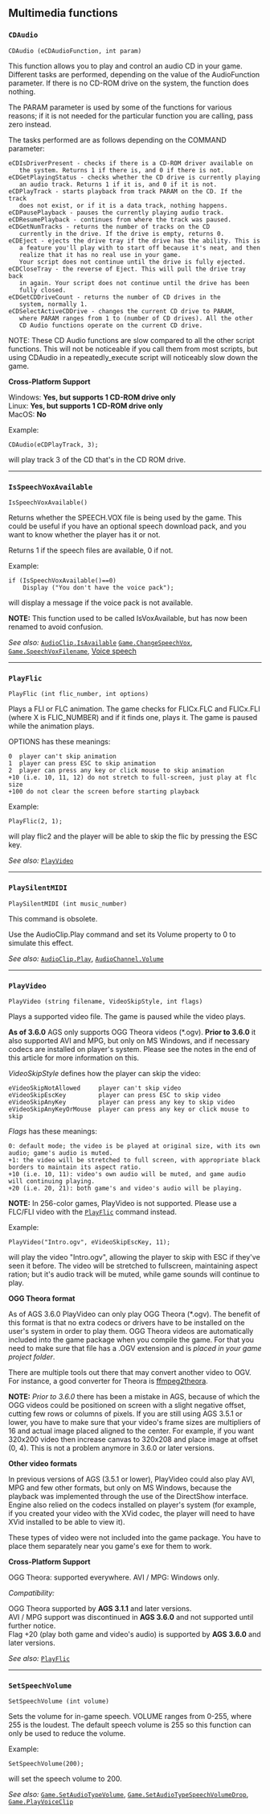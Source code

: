 ## Multimedia functions

### `CDAudio`

    CDAudio (eCDAudioFunction, int param)

This function allows you to play and control an audio CD in your game.
Different tasks are performed, depending on the value of the
AudioFunction parameter. If there is no CD-ROM drive on the system, the
function does nothing.

The PARAM parameter is used by some of the functions for various
reasons; if it is not needed for the particular function you are
calling, pass zero instead.

The tasks performed are as follows depending on the COMMAND parameter:

    eCDIsDriverPresent - checks if there is a CD-ROM driver available on
       the system. Returns 1 if there is, and 0 if there is not.
    eCDGetPlayingStatus - checks whether the CD drive is currently playing
       an audio track. Returns 1 if it is, and 0 if it is not.
    eCDPlayTrack - starts playback from track PARAM on the CD. If the track
       does not exist, or if it is a data track, nothing happens.
    eCDPausePlayback - pauses the currently playing audio track.
    eCDResumePlayback - continues from where the track was paused.
    eCDGetNumTracks - returns the number of tracks on the CD
       currently in the drive. If the drive is empty, returns 0.
    eCDEject - ejects the drive tray if the drive has the ability. This is
       a feature you'll play with to start off because it's neat, and then
       realize that it has no real use in your game.
       Your script does not continue until the drive is fully ejected.
    eCDCloseTray - the reverse of Eject. This will pull the drive tray back
       in again. Your script does not continue until the drive has been
       fully closed.
    eCDGetCDDriveCount - returns the number of CD drives in the
       system, normally 1.
    eCDSelectActiveCDDrive - changes the current CD drive to PARAM,
       where PARAM ranges from 1 to (number of CD drives). All the other
       CD Audio functions operate on the current CD drive.

NOTE: These CD Audio functions are slow compared to all the other script
functions. This will not be noticeable if you call them from most
scripts, but using CDAudio in a repeatedly_execute script will
noticeably slow down the game.

**Cross-Platform Support**

Windows: **Yes, but supports 1 CD-ROM drive only**<br>
Linux: **Yes, but supports 1 CD-ROM drive only**<br>
MacOS: **No**

Example:

    CDAudio(eCDPlayTrack, 3);

will play track 3 of the CD that's in the CD ROM drive.

---

### `IsSpeechVoxAvailable`

    IsSpeechVoxAvailable()

Returns whether the SPEECH.VOX file is being used by the game. This
could be useful if you have an optional speech download pack, and you
want to know whether the player has it or not.

Returns 1 if the speech files are available, 0 if not.

Example:

    if (IsSpeechVoxAvailable()==0)
        Display ("You don't have the voice pack");

will display a message if the voice pack is not available.

**NOTE:** This function used to be called IsVoxAvailable, but has now
been renamed to avoid confusion.

*See also:* [`AudioClip.IsAvailable`](AudioClip#audioclipisavailable)
[`Game.ChangeSpeechVox`](Game#gamechangespeechvox),
[`Game.SpeechVoxFilename`](Game#gamespeechvoxfilename),
[Voice speech](VoiceSpeech)

---

### `PlayFlic`

    PlayFlic (int flic_number, int options)

Plays a FLI or FLC animation. The game checks for FLICx.FLC and
FLICx.FLI (where X is FLIC_NUMBER) and if it finds one, plays it.
The game is paused while the animation plays.

OPTIONS has these meanings:

    0  player can't skip animation
    1  player can press ESC to skip animation
    2  player can press any key or click mouse to skip animation
    +10 (i.e. 10, 11, 12) do not stretch to full-screen, just play at flc size
    +100 do not clear the screen before starting playback

Example:

    PlayFlic(2, 1);

will play flic2 and the player will be able to skip the flic by pressing
the ESC key.

*See also:* [`PlayVideo`](Multimedia#playvideo)

---

### `PlaySilentMIDI`

    PlaySilentMIDI (int music_number)

This command is obsolete.

Use the AudioClip.Play command and set its Volume property to 0 to
simulate this effect.

*See also:* [`AudioClip.Play`](AudioClip#audioclipplay),
[`AudioChannel.Volume`](AudioChannel#audiochannelvolume)

---

### `PlayVideo`

    PlayVideo (string filename, VideoSkipStyle, int flags)

Plays a supported video file. The game is paused while the video plays.

**As of 3.6.0** AGS only supports OGG Theora videos (*.ogv). **Prior to 3.6.0** it also supported AVI and MPG, but only on MS Windows, and if necessary codecs are installed on player's system. Please see the notes in the end of this article for more information on this.

*VideoSkipStyle* defines how the player can skip the video:

    eVideoSkipNotAllowed     player can't skip video
    eVideoSkipEscKey         player can press ESC to skip video
    eVideoSkipAnyKey         player can press any key to skip video
    eVideoSkipAnyKeyOrMouse  player can press any key or click mouse to skip

*Flags* has these meanings:

    0: default mode; the video is be played at original size, with its own audio; game's audio is muted.
    +1: the video will be stretched to full screen, with appropriate black borders to maintain its aspect ratio.
    +10 (i.e. 10, 11): video's own audio will be muted, and game audio will continuing playing.
    +20 (i.e. 20, 21): both game's and video's audio will be playing.

**NOTE:** In 256-color games, PlayVideo is not supported. Please use a
FLC/FLI video with the [`PlayFlic`](Multimedia#playflic) command instead.

Example:

    PlayVideo("Intro.ogv", eVideoSkipEscKey, 11);

will play the video "Intro.ogv", allowing the player to skip with ESC if
they've seen it before. The video will be stretched to fullscreen, maintaining aspect ration; but it's audio track will be muted, while game sounds will continue to play.

**OGG Theora format**

As of AGS 3.6.0 PlayVideo can only play OGG Theora (*.ogv). The benefit of this format is that no extra codecs or drivers have to be installed on the user's system in order to play them. OGG Theora videos are automatically included into the game package when you compile the game. For that you need to make sure that file has a .OGV extension and is _placed in your game project folder_.

There are multiple tools out there that may convert another video to OGV. For instance, a good converter for Theora is [ffmpeg2theora](https://v2v.cc/~j/ffmpeg2theora/).

**NOTE:** _Prior to 3.6.0_ there has been a mistake in AGS, because of which the OGG videos could be positioned on screen with a slight negative offset, cutting few rows or columns of pixels. If you are still using AGS 3.5.1 or lower, you have to make sure that your video's frame sizes are multipliers of 16 and actual image placed aligned to the center. For example, if you want 320x200 video then increase canvas to 320x208 and place image at offset (0, 4). This is not a problem anymore in 3.6.0 or later versions.

**Other video formats**

In previous versions of AGS (3.5.1 or lower), PlayVideo could also play AVI, MPG and few other formats, but only on MS Windows, because the playback was implemented through the use of the DirectShow interface. Engine also relied on the codecs installed on player's system (for example, if you created your video with the XVid codec, the player will need to have XVid installed to be able to view it).

These types of video were not included into the game package. You have to place them separately near you game's exe for them to work.

**Cross-Platform Support**

OGG Theora: supported everywhere.
AVI / MPG: Windows only.

*Compatibility:*

OGG Theora supported by **AGS 3.1.1** and later versions.<br>
AVI / MPG support was discontinued in **AGS 3.6.0** and not supported until further notice.<br>
Flag +20 (play both game and video's audio) is supported by **AGS 3.6.0** and later versions.

*See also:* [`PlayFlic`](Multimedia#playflic)

---

### `SetSpeechVolume`

    SetSpeechVolume (int volume)

Sets the volume for in-game speech. VOLUME ranges from 0-255, where 255
is the loudest. The default speech volume is 255 so this function can
only be used to reduce the volume.

Example:

    SetSpeechVolume(200);

will set the speech volume to 200.

*See also:* [`Game.SetAudioTypeVolume`](Game#gamesetaudiotypevolume), 
[`Game.SetAudioTypeSpeechVolumeDrop`](Game#gamesetaudiotypespeechvolumedrop), 
[`Game.PlayVoiceClip`](Game#gameplayvoiceclip)
